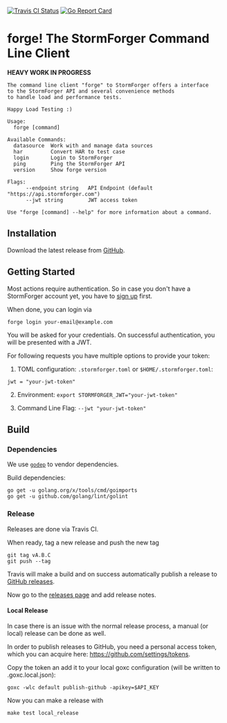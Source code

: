 [ ![Travis CI Status](https://travis-ci.org/stormforger/cli.svg?branch=master)](https://travis-ci.org/stormforger/cli)
[ ![Go Report Card](https://goreportcard.com/badge/github.com/stormforger/cli)](https://goreportcard.com/report/github.com/stormforger/cli)



# forge! The StormForger Command Line Client

**HEAVY WORK IN PROGRESS**

```
The command line client "forge" to StormForger offers a interface
to the StormForger API and several convenience methods
to handle load and performance tests.

Happy Load Testing :)

Usage:
  forge [command]

Available Commands:
  datasource  Work with and manage data sources
  har         Convert HAR to test case
  login       Login to StormForger
  ping        Ping the StormForger API
  version     Show forge version

Flags:
      --endpoint string   API Endpoint (default "https://api.stormforger.com")
      --jwt string        JWT access token

Use "forge [command] --help" for more information about a command.
```



## Installation

Download the latest release from [GitHub](https://github.com/stormforger/cli/releases).



## Getting Started

Most actions require authentication. So in case you don't have a StormForger account yet, you have to [sign up](https://app.stormforger.com) first.

When done, you can login via

```
forge login your-email@example.com
```

You will be asked for your credentials. On successful authentication, you will be presented with a JWT.

For following requests you have multiple options to provide your token:

1. TOML configuration: `.stormforger.toml` or `$HOME/.stormforger.toml`:

```
jwt = "your-jwt-token"
```

2. Environment: `export STORMFORGER_JWT="your-jwt-token"`

3. Command Line Flag: `--jwt "your-jwt-token"`



## Build


### Dependencies

We use [`godep`](https://github.com/tools/godep) to vendor dependencies.

Build dependencies:

```
go get -u golang.org/x/tools/cmd/goimports
go get -u github.com/golang/lint/golint
```


### Release

Releases are done via Travis CI.

When ready, tag a new release and push the new tag

```
git tag vA.B.C
git push --tag
```

Travis will make a build and on success automatically publish a release to [GitHub releases](https://github.com/stormforger/cli/releases).

Now go to the [releases page](https://github.com/stormforger/cli/releases) and add release notes.


#### Local Release

In case there is an issue with the normal release process, a manual (or local) release can be done as well.

In order to publish releases to GitHub, you need a personal access token, which you can acquire here: https://github.com/settings/tokens.

Copy the token an add it to your local goxc configuration (will be written to .goxc.local.json):

```
goxc -wlc default publish-github -apikey=$API_KEY
```

Now you can make a release with

```
make test local_release
```
